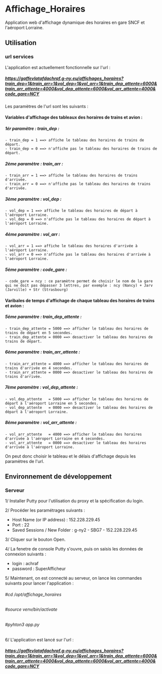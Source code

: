 # Affichage_Horaires
Application web d'affichage dynamique des horaires en gare SNCF et l'aéroport Lorraine.


## Utilisation 

### url services 
L'application est actuellement fonctionnelle sur l'url :
##### https://gaffevlatafdachraf.g-ny.eu/affichages_horaires?train_dep=1&train_arr=1&vol_dep=1&vol_arr=1&train_dep_attente=6000&train_arr_attente=4000&vol_dep_attente=6000&vol_arr_attente=4000&code_gare=NCY

Les paramètres de l'url sont les suivants :
#### Variables d'affichage des tableaux des horaires de trains et avion : 

##### 1ér paramètre : train_dep : 
    - train_dep = 1 ==> affiche le tableau des horaires de trains de départ.
    - train_dep = 0 ==> n'affiche pas le tableau des horaires de trains de départ.
##### 2ème paramètre : train_arr : 
    - train_arr = 1 ==> affiche le tableau des horaires de trains d'arrivée.
    - train_arr = 0 ==> n'affiche pas le tableau des horaires de trains d'arrivée.
##### 3ème paramètre : vol_dep : 
    - vol_dep = 1 ==> affiche le tableau des horaires de départ à l'aéroport Lorraine.
    - vol_dep = 0 ==> n'affiche pas le tableau des horaires de départ à l'aéroport Lorraine.
##### 4ème paramètre : vol_arr : 
    - vol_arr = 1 ==> affiche le tableau des horaires d'arrivée à l'aéroport Lorraine.
    - vol_arr = 0 ==> n'affiche pas le tableau des horaires d'arrivée à l'aéroport Lorraine.
##### 5ème paramètre : code_gare : 
    - code_gare = ncy : ce paramètre permet de choisir le nom de la gare qui ne doit pas dépasser 3 lettres, par exemple : ncy (Nancy) + Jarv (Jarville) + Str (Strasbourg)

#### Varibales de temps d'affichage de chaque tableau des horaires de trains et avion :

##### 5ème paramètre : train_dep_attente : 
    - train_dep_attente = 5000 ==> afficher le tableau des horaires de trains de départ en 5 secondes.
    - train_dep_attente = 0000 ==> desactiver le tableau des horaires de trains de départ.
##### 6ème paramètre : train_arr_attente : 
    - train_arr_attente = 4000 ==> afficher le tableau des horaires de trains d'arrivée en 4 secondes.
    - train_arr_attente = 0000 ==> desactiver le tableau des horaires de trains d'arrivée.
##### 7ème paramètre : vol_dep_attente : 
    - vol_dep_attente   = 5000 ==> afficher le tableau des horaires de départ à l'aéroport Lorraine en 5 secondes.
    - vol_dep_attente   = 0000 ==> desactiver le tableau des horaires de départ à l'aéroport Lorraine.
##### 8ème paramètre : vol_arr_attente : 
    - vol_arr_attente   = 4000 ==> afficher le tableau des horaires d'arrivée à l'aéroport Lorraine en 4 secondes.
    - vol_arr_attente   = 0000 ==> desactiver le tableau des horaires d'arrivée à l'aéroport Lorraine.

On peut donc choisir le tableau et le délais d'affichage depuis les paramètres de l'url.

## Environnement de développement
### Serveur
1/ Installer Putty pour l'utilisation du proxy et la spécification du login.

2/ Procéder les paramétrages suivants :
- Host Name (or IP address) : 152.228.229.45     
- Port : 22
- Saved Sessions / New Folder : g-ny2 - SBG7 - 152.228.229.45

3/ Cliquer sur le bouton Open.

4/ La fenetre de console Putty s'ouvre, puis on saisis les données de connexion suivants : 
- login : achraf
- password : SuperAfficheur

5/ Maintenant, on est connecté au serveur, on lance les commandes suivants pour lancer l'application : 
###### #cd /opt/affichage_horaires 
###### #source venv/bin/activate 
###### #pyhton3 app.py

6/ L'application est lancé sur l'url : 
##### https://gaffevlatafdachraf.g-ny.eu/affichages_horaires?train_dep=1&train_arr=1&vol_dep=1&vol_arr=1&train_dep_attente=6000&train_arr_attente=4000&vol_dep_attente=6000&vol_arr_attente=4000&code_gare=NCY
